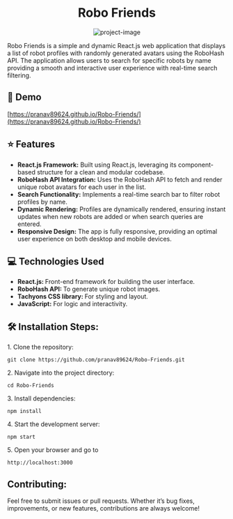 
<h1 align="center" id="title">Robo Friends</h1>

<p align="center"><img src="https://socialify.git.ci/pranav89624/Robo-Friends/image?font=KoHo&amp;language=1&amp;name=1&amp;owner=1&amp;pattern=Floating%20Cogs&amp;theme=Light" alt="project-image"></p>

<p id="description">Robo Friends is a simple and dynamic React.js web application that displays a list of robot profiles with randomly generated avatars using the RoboHash API. The application allows users to search for specific robots by name providing a smooth and interactive user experience with real-time search filtering.</p>

<h2>🚀 Demo</h2>

[https://pranav89624.github.io/Robo-Friends/](https://pranav89624.github.io/Robo-Friends/)

<h2>⭐ Features </h2>
<ul>
  <li><b>React.js Framework:</b> Built using React.js, leveraging its component-based structure for a clean and modular codebase.</li>
  <li><b>RoboHash API Integration:</b> Uses the RoboHash API to fetch and render unique robot avatars for each user in the list.</li>
  <li><b>Search Functionality:</b> Implements a real-time search bar to filter robot profiles by name.</li>
  <li><b>Dynamic Rendering:</b> Profiles are dynamically rendered, ensuring instant updates when new robots are added or when search queries are entered.</li>
  <li><b>Responsive Design:</b> The app is fully responsive, providing an optimal user experience on both desktop and mobile devices.</li>
</ul>

<h2>💻 Technologies Used  </h2>
<ul>
  <li><b>React.js: </b>Front-end framework for building the user interface.</li>
  <li><b>RoboHash API: </b>To generate unique robot images.</li>
  <li><b>Tachyons CSS library: </b>For styling and layout.</li>
  <li> <b>JavaScript:</b> For logic and interactivity. </li>
</ul>

<h2>🛠️ Installation Steps:</h2>

<p>1. Clone the repository:</p>

```
git clone https://github.com/pranav89624/Robo-Friends.git
```

<p>2. Navigate into the project directory:</p>

```
cd Robo-Friends
```

<p>3. Install dependencies:</p>

```
npm install
```

<p>4. Start the development server:</p>

```
npm start
```

<p>5. Open your browser and go to</p>

```
http://localhost:3000
```


<h2>  Contributing: </h2>
<p>Feel free to submit issues or pull requests. Whether it’s bug fixes, improvements, or new features, contributions are always welcome!</p>
